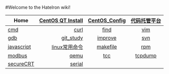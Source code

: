 #Welcome to the HateIron wiki!

| Home| [CentOS QT Install]()| [CentOS_Config](https://github.com/HateIron/HateIron/wiki/CentOS_Config) | [代码托管平台](https://github.com/HateIron/HateIron/wiki/代码托管平台) | 
| -------- | -----: | :----: | :--:|
| [cmd](https://github.com/HateIron/HateIron/wiki/cmd) |[curl](https://github.com/HateIron/HateIron/wiki/curl)  | [find](https://github.com/HateIron/HateIron/wiki/find)  | [vim](https://github.com/HateIron/HateIron/wiki/vim) |
| [gdb](https://github.com/HateIron/HateIron/wiki/gdb) | [git_study](https://github.com/HateIron/HateIron/wiki/git_study) | [improve](https://github.com/HateIron/HateIron/wiki/improve) |[svn](https://github.com/HateIron/HateIron/wiki/svn) |
| [javascript](https://github.com/HateIron/HateIron/wiki/javascript)|[linux常用命令](https://github.com/HateIron/HateIron/wiki/linux常用命令)|[makefile](https://github.com/HateIron/HateIron/wiki/makefile)|[rpm](https://github.com/HateIron/HateIron/wiki/rpm) |
| [modbus](https://github.com/HateIron/HateIron/wiki/modbus) | [qemu](https://github.com/HateIron/HateIron/wiki/qemu) | [tcc](https://github.com/HateIron/HateIron/wiki/tcc) | [tcpdump](https://github.com/HateIron/HateIron/wiki/tcpdump) | 
| [secureCRT](https://github.com/HateIron/HateIron/wiki/secureCRT) | [serial](https://github.com/HateIron/HateIron/wiki/serial) | | |
